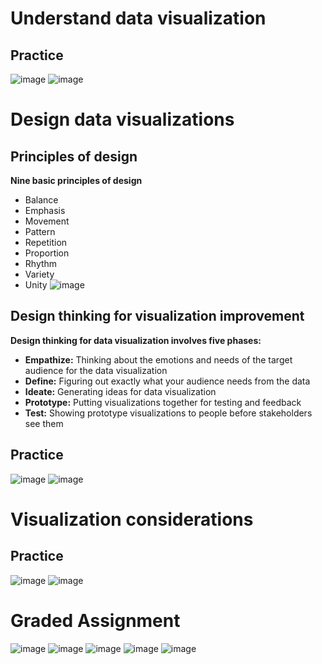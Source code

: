 # Understand data visualization
## Practice
![image](https://github.com/user-attachments/assets/36d2787f-5cc2-4072-b9b8-1e5a538df1fd)
![image](https://github.com/user-attachments/assets/38632410-0ff8-4a1b-bf91-440a07c52d59)

# Design data visualizations
## Principles of design
**Nine basic principles of design**
- Balance
- Emphasis
- Movement
- Pattern
- Repetition
- Proportion
- Rhythm
- Variety
- Unity
![image](https://github.com/user-attachments/assets/522a3cdc-96f1-4ae2-88b8-82f72d8c0524)

## Design thinking for visualization improvement
**Design thinking for data visualization involves five phases:**
- **Empathize:** Thinking about the emotions and needs of the target audience for the data visualization 
- **Define:** Figuring out exactly what your audience needs from the data
- **Ideate:** Generating ideas for data visualization
- **Prototype:** Putting visualizations together for testing and feedback
- **Test:** Showing prototype visualizations to people before stakeholders see them

## Practice
![image](https://github.com/user-attachments/assets/c00bbb98-db2f-499a-b790-786f22e6b952)
![image](https://github.com/user-attachments/assets/a5920e76-0983-44a3-a69a-aa027c6b2ece)

# Visualization considerations
## Practice
![image](https://github.com/user-attachments/assets/84b6f1dc-3cb7-4a45-bf4d-6f14001e0386)
![image](https://github.com/user-attachments/assets/993dfbb2-d9a2-4150-90fd-7ff27cfdece6)

# Graded Assignment
![image](https://github.com/user-attachments/assets/8ecda451-24b9-4b4e-bb74-73ecd09295f9)
![image](https://github.com/user-attachments/assets/138fd8f9-4ad0-4e28-83dc-81c715a64b56)
![image](https://github.com/user-attachments/assets/db15ace1-b22f-4fb3-bdcd-4141dc74cd29)
![image](https://github.com/user-attachments/assets/79c5a69a-eca1-4255-b418-057055975d1c)
![image](https://github.com/user-attachments/assets/8a487cd6-72b6-466c-b6e7-e391391e9b21)

